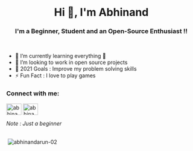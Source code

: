 <h1 align="center">Hi 👋, I'm Abhinand</h1>

<h3 align="center">I'm a Beginner, Student and an Open-Source Enthusiast !!</h3>

<br />

- 🌱 I’m currently learning everything 🤣
- 👯 I’m looking to work in open source projects 
- 🥅 2021 Goals : Improve my problem solving skills
- ⚡ Fun Fact : I love to play games


<h3 align="left">Connect with me:</h3>
<p align="left">
<a href="https://twitter.com/abhinandarun" target="blank"><img align="center" src="https://cdn.jsdelivr.net/npm/simple-icons@3.0.1/icons/twitter.svg" alt="abhinandarun" height="30" width="40" /></a>
<a href="https://stackoverflow.com/users/14682522/abhinand-arun" target="blank"><img align="center" src="https://cdn.jsdelivr.net/npm/simple-icons@3.0.1/icons/stackoverflow.svg" alt="abhinand-arun" height="30" width="40" /></a>
 
 _Note : Just a beginner_
 <br />
 <br />

<p>&nbsp;<img align="center" src="https://github-readme-stats.vercel.app/api?username=abhinandarun-02&show_icons=true&locale=en" alt="abhinandarun-02" /></p>
